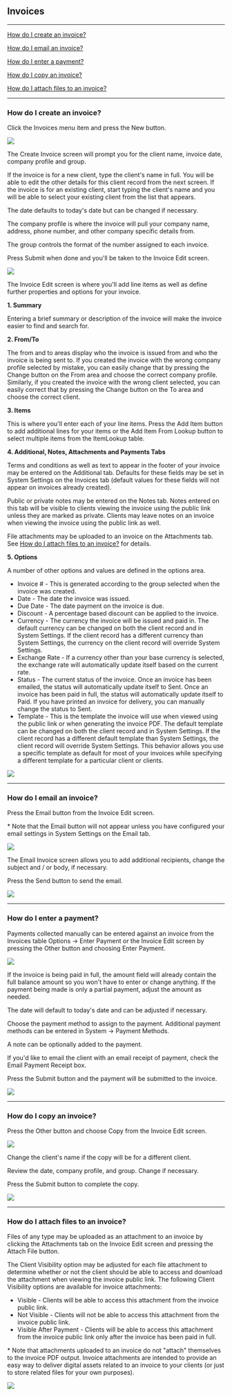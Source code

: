 Invoices
---

---

[How do I create an invoice?](#how-do-i-create-an-invoice)

[How do I email an invoice?](#how-do-i-email-an-invoice)

[How do I enter a payment?](#how-do-i-enter-a-payment)

[How do I copy an invoice?](#how-do-i-copy-an-invoice)

[How do I attach files to an invoice?](#how-do-i-attach-files-to-an-invoice)

---

<a id="how-do-i-create-an-invoice"></a>
### How do I create an invoice?

Click the Invoices menu item and press the New button.

[<img src="/img/documentation/invoice_create_sm.png" class="img-responsive" />](/img/documentation/invoice_create.png)

The Create Invoice screen will prompt you for the client name, invoice
date, company profile and group.

If the invoice is for a new client, type the client's name in full. You
will be able to edit the other details for this client record from the
next screen. If the invoice is for an existing client, start typing the
client's name and you will be able to select your existing client from
the list that appears.

The date defaults to today's date but can be changed if necessary.

The company profile is where the invoice will pull your company name,
address, phone number, and other company specific details from.

The group controls the format of the number assigned to each invoice.

Press Submit when done and you'll be taken to the Invoice Edit screen.

[<img src="/img/documentation/invoice_create2_sm.png" class="img-responsive" />](/img/documentation/invoice_create2.png)

The Invoice Edit screen is where you'll add line items as well as define
further properties and options for your invoice.

**1. Summary**

Entering a brief summary or description of the invoice will make the
invoice easier to find and search for.

**2. From/To**

The from and to areas display who the invoice is issued from and who the
invoice is being sent to. If you created the invoice with the wrong
company profile selected by mistake, you can easily change that by
pressing the Change button on the From area and choose the correct
company profile. Similarly, if you created the invoice with the wrong
client selected, you can easily correct that by pressing the Change
button on the To area and choose the correct client.

**3. Items**

This is where you'll enter each of your line items. Press the Add Item
button to add additional lines for your items or the Add Item From
Lookup button to select multiple items from the ItemLookup table.

**4. Additional, Notes, Attachments and Payments Tabs**

Terms and conditions as well as text to appear in the footer of your
invoice may be entered on the Additional tab. Defaults for these fields
may be set in System Settings on the Invoices tab (default values for
these fields will not appear on invoices already created).

Public or private notes may be entered on the Notes tab. Notes entered
on this tab will be visible to clients viewing the invoice using the
public link unless they are marked as private. Clients may leave notes
on an invoice when viewing the invoice using the public link as well.

File attachments may be uploaded to an invoice on the Attachments tab.
See [How do I attach files to an invoice?](#how-do-i-attach-files-to-an-invoice) for
details.

**5. Options**

A number of other options and values are defined in the options area.

-   Invoice \# - This is generated according to the group selected when
    the invoice was created.
-   Date - The date the invoice was issued.
-   Due Date - The date payment on the invoice is due.
-   Discount - A percentage based discount can be applied to the
    invoice.
-   Currency - The currency the invoice will be issued and paid in. The
    default currency can be changed on both the client record and in
    System Settings. If the client record has a different currency than
    System Settings, the currency on the client record will override
    System Settings.
-   Exchange Rate - If a currency other than your base currency is
    selected, the exchange rate will automatically update itself based
    on the current rate.
-   Status - The current status of the invoice. Once an invoice has been
    emailed, the status will automatically update itself to Sent. Once
    an invoice has been paid in full, the status will automatically
    update itself to Paid. If you have printed an invoice for delivery,
    you can manually change the status to Sent.
-   Template - This is the template the invoice will use when viewed
    using the public link or when generating the invoice PDF. The
    default template can be changed on both the client record and in
    System Settings. If the client record has a different default
    template than System Settings, the client record will override
    System Settings. This behavior allows you use a specific template as
    default for most of your invoices while specifying a different
    template for a particular client or clients.

[<img src="/img/documentation/invoice_edit_sm.png" class="img-responsive" />](/img/documentation/invoice_edit.png)

---

<a id="how-do-i-email-an-invoice"></a>
### How do I email an invoice?

Press the Email button from the Invoice Edit screen.

\* Note that the Email button will not appear unless you have configured
your email settings in System Settings on the Email tab.

[<img src="/img/documentation/invoice_email_sm.png" class="img-responsive" />](/img/documentation/invoice_email.png)

The Email Invoice screen allows you to add additional recipients, change
the subject and / or body, if necessary.

Press the Send button to send the email.

[<img src="/img/documentation/invoice_email2_sm.png" class="img-responsive" />](/img/documentation/invoice_email2.png)

---

<a id="how-do-i-enter-a-payment"></a>
### How do I enter a payment?

Payments collected manually can be entered against an invoice from the
Invoices table Options -> Enter Payment or the Invoice Edit screen
by pressing the Other button and choosing Enter Payment.

[<img src="/img/documentation/invoice_enter_payment_sm.png" class="img-responsive" />](/img/documentation/invoice_enter_payment.png)

If the invoice is being paid in full, the amount field will already
contain the full balance amount so you won't have to enter or change
anything. If the payment being made is only a partial payment, adjust
the amount as needed.

The date will default to today's date and can be adjusted if necessary.

Choose the payment method to assign to the payment. Additional payment
methods can be entered in System -&gt; Payment Methods.

A note can be optionally added to the payment.

If you'd like to email the client with an email receipt of payment,
check the Email Payment Receipt box.

Press the Submit button and the payment will be submitted to the
invoice.

[<img src="/img/documentation/invoice_enter_payment2_sm.png" class="img-responsive" />](/img/documentation/invoice_enter_payment2.png)

---

<a id="how-do-i-copy-an-invoice"></a>
### How do I copy an invoice?

Press the Other button and choose Copy from the Invoice Edit screen.

[<img src="/img/documentation/invoice_copy_sm.png" class="img-responsive" />](/img/documentation/invoice_copy.png)

Change the client's name if the copy will be for a different client.

Review the date, company profile, and group. Change if necessary.

Press the Submit button to complete the copy.

[<img src="/img/documentation/invoice_copy2_sm.png" class="img-responsive" />](/img/documentation/invoice_copy2.png)

---

<a id="how-do-i-attach-files-to-an-invoice"></a>
### How do I attach files to an invoice?

Files of any type may be uploaded as an attachment to an invoice by
clicking the Attachments tab on the Invoice Edit screen and pressing the
Attach File button.

The Client Visibility option may be adjusted for each file attachment to
determine whether or not the client should be able to access and
download the attachment when viewing the invoice public link. The
following Client Visibility options are available for invoice
attachments:

-   Visible - Clients will be able to access this attachment from the
    invoice public link.
-   Not Visible - Clients will not be able to access this attachment
    from the invoice public link.
-   Visible After Payment - Clients will be able to access this
    attachment from the invoice public link only after the invoice has
    been paid in full.

\* Note that attachments uploaded to an invoice do not "attach"
themselves to the invoice PDF output. Invoice attachments are intended
to provide an easy way to deliver digital assets related to an invoice
to your clients (or just to store related files for your own purposes).

[<img src="/img/documentation/invoice_attachments_sm.png" class="img-responsive" />](/img/documentation/invoice_attachments.png)
